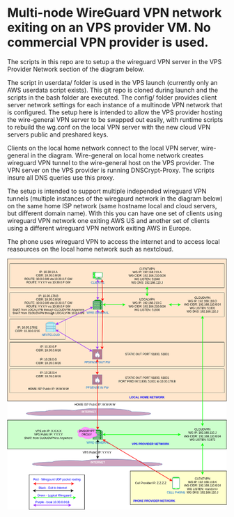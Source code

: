 # Multi-node WireGuard VPN network exiting on an VPS provider VM. No commercial VPN provider is used.

The scripts in this repo are to setup a the wireguard VPN server in the VPS Provider Network section of the diagram below.

The script in userdata/ folder is used in the VPS launch (currently only an AWS userdata script exists). This git repo is cloned during launch and the scripts in the bash folder are executed. The config/ folder provides client server network settings for each instance of a multinode VPN network that is configured. The setup here is intended to allow the VPS provider hosting the wire-general VPN server to be swapped out easily, with runtime scripts to rebuild the wg.conf on the local VPN server with the new cloud VPN servers public and preshared keys.

Clients on the local home network connect to the local VPN server, wire-general in the diagram. Wire-general on local home network creates wireguard VPN tunnel to the wire-general host on the VPS provider. The VPN server on the VPS provider is running DNSCrypt-Proxy. The scripts insure all DNS queries use this proxy.

The setup is intended to support multiple independed wireguard VPN tunnels (multiple instances of the wiregaurd network in the diagram below) on the same home ISP network (same hostname local and cloud servers, but different domain name). With this you can have one set of clients using wireguard VPN network one exiting AWS US and another set of clients using a different wireguard VPN network exiting AWS in Europe.

The phone uses wireguard VPN to access the internet and to access local reasources on the local home network such as nextcloud.

![Alt text](docs/wireguard-network-diagram.drawio.png?raw=true "Multi-node VPN Newtrk Diagram")

